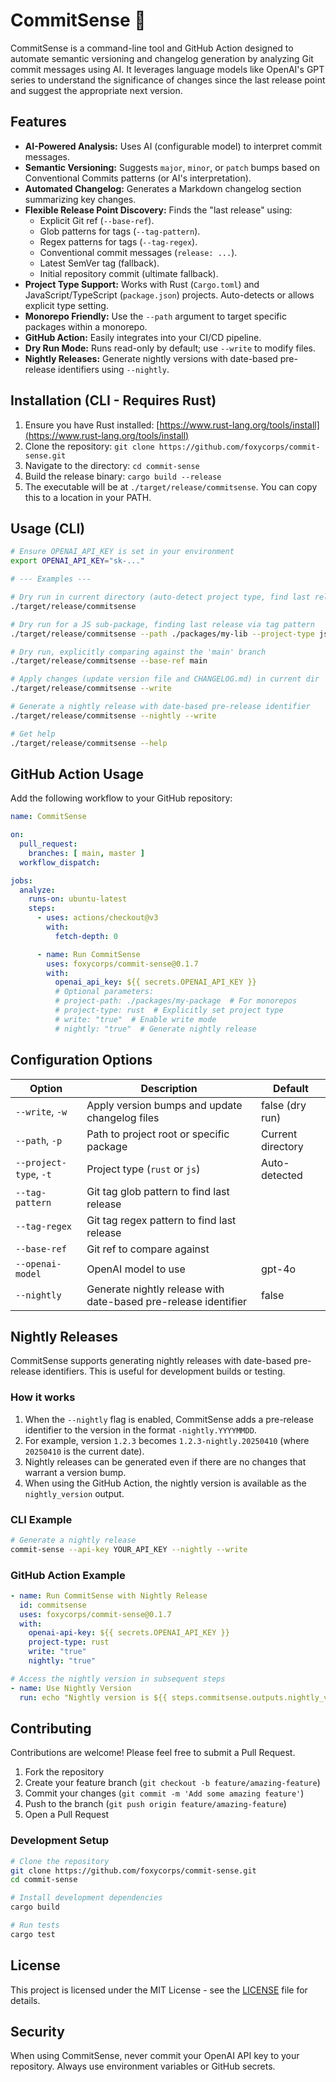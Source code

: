 # CommitSense 🤖

CommitSense is a command-line tool and GitHub Action designed to automate semantic versioning and changelog generation by analyzing Git commit messages using AI. It leverages language models like OpenAI's GPT series to understand the significance of changes since the last release point and suggest the appropriate next version.

## Features

* **AI-Powered Analysis:** Uses AI (configurable model) to interpret commit messages.
* **Semantic Versioning:** Suggests `major`, `minor`, or `patch` bumps based on Conventional Commits patterns (or AI's interpretation).
* **Automated Changelog:** Generates a Markdown changelog section summarizing key changes.
* **Flexible Release Point Discovery:** Finds the "last release" using:
    * Explicit Git ref (`--base-ref`).
    * Glob patterns for tags (`--tag-pattern`).
    * Regex patterns for tags (`--tag-regex`).
    * Conventional commit messages (`release: ...`).
    * Latest SemVer tag (fallback).
    * Initial repository commit (ultimate fallback).
* **Project Type Support:** Works with Rust (`Cargo.toml`) and JavaScript/TypeScript (`package.json`) projects. Auto-detects or allows explicit type setting.
* **Monorepo Friendly:** Use the `--path` argument to target specific packages within a monorepo.
* **GitHub Action:** Easily integrates into your CI/CD pipeline.
* **Dry Run Mode:** Runs read-only by default; use `--write` to modify files.
* **Nightly Releases:** Generate nightly versions with date-based pre-release identifiers using `--nightly`.

## Installation (CLI - Requires Rust)

1.  Ensure you have Rust installed: [https://www.rust-lang.org/tools/install](https://www.rust-lang.org/tools/install)
2.  Clone the repository: `git clone https://github.com/foxycorps/commit-sense.git`
3.  Navigate to the directory: `cd commit-sense`
4.  Build the release binary: `cargo build --release`
5.  The executable will be at `./target/release/commitsense`. You can copy this to a location in your PATH.

## Usage (CLI)

```bash
# Ensure OPENAI_API_KEY is set in your environment
export OPENAI_API_KEY="sk-..."

# --- Examples ---

# Dry run in current directory (auto-detect project type, find last release automatically)
./target/release/commitsense

# Dry run for a JS sub-package, finding last release via tag pattern
./target/release/commitsense --path ./packages/my-lib --project-type js --tag-pattern "v*.*.*"

# Dry run, explicitly comparing against the 'main' branch
./target/release/commitsense --base-ref main

# Apply changes (update version file and CHANGELOG.md) in current dir
./target/release/commitsense --write

# Generate a nightly release with date-based pre-release identifier
./target/release/commitsense --nightly --write

# Get help
./target/release/commitsense --help
```

## GitHub Action Usage

Add the following workflow to your GitHub repository:

```yaml
name: CommitSense

on:
  pull_request:
    branches: [ main, master ]
  workflow_dispatch:

jobs:
  analyze:
    runs-on: ubuntu-latest
    steps:
      - uses: actions/checkout@v3
        with:
          fetch-depth: 0

      - name: Run CommitSense
        uses: foxycorps/commit-sense@0.1.7
        with:
          openai_api_key: ${{ secrets.OPENAI_API_KEY }}
          # Optional parameters:
          # project-path: ./packages/my-package  # For monorepos
          # project-type: rust  # Explicitly set project type
          # write: "true"  # Enable write mode
          # nightly: "true"  # Generate nightly release
```

## Configuration Options

| Option | Description | Default |
|--------|-------------|---------|
| `--write`, `-w` | Apply version bumps and update changelog files | false (dry run) |
| `--path`, `-p` | Path to project root or specific package | Current directory |
| `--project-type`, `-t` | Project type (`rust` or `js`) | Auto-detected |
| `--tag-pattern` | Git tag glob pattern to find last release | |
| `--tag-regex` | Git tag regex pattern to find last release | |
| `--base-ref` | Git ref to compare against | |
| `--openai-model` | OpenAI model to use | gpt-4o |
| `--nightly` | Generate nightly release with date-based pre-release identifier | false |

## Nightly Releases

CommitSense supports generating nightly releases with date-based pre-release identifiers. This is useful for development builds or testing.

### How it works

1. When the `--nightly` flag is enabled, CommitSense adds a pre-release identifier to the version in the format `-nightly.YYYYMMDD`.
2. For example, version `1.2.3` becomes `1.2.3-nightly.20250410` (where `20250410` is the current date).
3. Nightly releases can be generated even if there are no changes that warrant a version bump.
4. When using the GitHub Action, the nightly version is available as the `nightly_version` output.

### CLI Example

```bash
# Generate a nightly release
commit-sense --api-key YOUR_API_KEY --nightly --write
```

### GitHub Action Example

```yaml
- name: Run CommitSense with Nightly Release
  id: commitsense
  uses: foxycorps/commit-sense@0.1.7
  with:
    openai-api-key: ${{ secrets.OPENAI_API_KEY }}
    project-type: rust
    write: "true"
    nightly: "true"

# Access the nightly version in subsequent steps
- name: Use Nightly Version
  run: echo "Nightly version is ${{ steps.commitsense.outputs.nightly_version }}"
```

## Contributing

Contributions are welcome! Please feel free to submit a Pull Request.

1. Fork the repository
2. Create your feature branch (`git checkout -b feature/amazing-feature`)
3. Commit your changes (`git commit -m 'Add some amazing feature'`)
4. Push to the branch (`git push origin feature/amazing-feature`)
5. Open a Pull Request

### Development Setup

```bash
# Clone the repository
git clone https://github.com/foxycorps/commit-sense.git
cd commit-sense

# Install development dependencies
cargo build

# Run tests
cargo test
```

## License

This project is licensed under the MIT License - see the [LICENSE](LICENSE) file for details.

## Security

When using CommitSense, never commit your OpenAI API key to your repository. Always use environment variables or GitHub secrets.